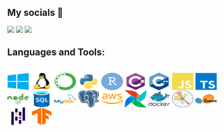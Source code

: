 ## My socials 👋

<div> 
  <a href = "mailto:vinigoes@outlook.com"><img src="https://img.shields.io/badge/-Gmail-%23333?style=for-the-badge&logo=gmail&logoColor=white" target="_blank"></a>
  <a href="https://www.linkedin.com/in/viniciusagoes" target="_blank"><img src="https://img.shields.io/badge/-LinkedIn-%230077B5?style=for-the-badge&logo=linkedin&logoColor=white" target="_blank"></a>
  <a href="https://vinigoes.carrd.co/" target="_blank"><img src="https://img.shields.io/badge/linktree-39E09B?style=for-the-badge&logo=linktree&logoColor=white" target="_blank"></a>
  
</div>

## Languages and Tools:

<div style="display: inline_block"><br>
  <img align="center" alt="vin0x-windows" height="40" width="50" src="https://raw.githubusercontent.com/devicons/devicon/master/icons/windows8/windows8-original.svg">
  <img align="center" alt="vin0x-linux" height="40" width="50" src="https://raw.githubusercontent.com/devicons/devicon/master/icons/linux/linux-original.svg">
  <img align="center" alt="vin0x-conda" height="40" width="50" src="https://raw.githubusercontent.com/devicons/devicon/master/icons/anaconda/anaconda-original.svg">
  <img align="center" alt="vin0x-Python" height="40" width="50" src="https://raw.githubusercontent.com/devicons/devicon/master/icons/python/python-original.svg">
  <img align="center" alt="vin0x-rstudio" height="40" width="50" src="https://raw.githubusercontent.com/devicons/devicon/master/icons/rstudio/rstudio-original.svg">
  <img align="center" alt="vin0x-Csharp" height="40" width="50" src="https://raw.githubusercontent.com/devicons/devicon/master/icons/csharp/csharp-original.svg">
  <img align="center" alt="vin0x-Cplusplus" height="40" width="50" src="https://raw.githubusercontent.com/devicons/devicon/master/icons/cplusplus/cplusplus-original.svg">
  <img align="center" alt="vin0x-Js" height="40" width="50" src="https://raw.githubusercontent.com/devicons/devicon/master/icons/javascript/javascript-plain.svg">
  <img align="center" alt="vin0x-Ts" height="40" width="50" src="https://raw.githubusercontent.com/devicons/devicon/master/icons/typescript/typescript-plain.svg">
  <img align="center" alt="vin0x-node" height="40" width="50" src="https://raw.githubusercontent.com/devicons/devicon/master/icons/nodejs/nodejs-plain-wordmark.svg">
  <img align="center" alt="vin0x-azuresql" height="40" width="50" src="https://raw.githubusercontent.com/devicons/devicon/master/icons/azuresqldatabase/azuresqldatabase-original.svg">
  <img align="center" alt="vin0x-mysql" height="40" width="50" src="https://raw.githubusercontent.com/devicons/devicon/master/icons/mysql/mysql-original-wordmark.svg">
  <img align="center" alt="vin0x-postgresql" height="40" width="50" src="https://raw.githubusercontent.com/devicons/devicon/master/icons/postgresql/postgresql-original.svg">
  <img align="center" alt="vin0x-aws" height="40" width="50" src="https://raw.githubusercontent.com/devicons/devicon/master/icons/amazonwebservices/amazonwebservices-plain-wordmark.svg">
  <img align="center" alt="vin0x-apacheairflow" height="40" width="50" src="https://raw.githubusercontent.com/devicons/devicon/master/icons/apacheairflow/apacheairflow-original.svg">
  <img align="center" alt="vin0x-docker" height="40" width="50" src="https://raw.githubusercontent.com/devicons/devicon/master/icons/docker/docker-original-wordmark.svg">
  <img align="center" alt="vin0x-matplot" height="40" width="50" src="https://raw.githubusercontent.com/devicons/devicon/master/icons/matplotlib/matplotlib-original.svg">
  <img align="center" alt="vin0x-scikit" height="40" width="50" src="https://raw.githubusercontent.com/devicons/devicon/master/icons/scikitlearn/scikitlearn-original.svg">
  <img align="center" alt="vin0x-pandas" height="40" width="50" src="https://raw.githubusercontent.com/devicons/devicon/master/icons/pandas/pandas-original.svg">
  <img align="center" alt="vin0x-pandas" height="40" width="50" src="https://raw.githubusercontent.com/devicons/devicon/master/icons/tensorflow/tensorflow-original.svg">
  
  
</div>
